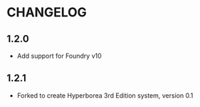 # CHANGELOG

## 1.2.0

- Add support for Foundry v10

## 1.2.1

- Forked to create Hyperborea 3rd Edition system, version 0.1
